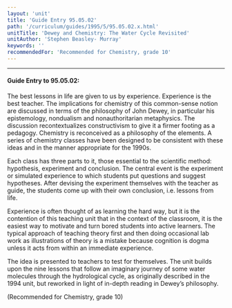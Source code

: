 ```yaml
---
layout: 'unit'
title: 'Guide Entry 95.05.02'
path: '/curriculum/guides/1995/5/95.05.02.x.html'
unitTitle: 'Dewey and Chemistry: The Water Cycle Revisited'
unitAuthor: 'Stephen Beasley- Murray'
keywords: ''
recommendedFor: 'Recommended for Chemistry, grade 10'
---
```


<body>
<hr/>
 <h4>
  Guide Entry to 95.05.02:
 </h4>
 The best lessons in life are given to us by experience. Experience is the best teacher. The implications for chemistry of this common-sense notion are discussed in terms of the philosophy of John Dewey, in particular his epistemology, nondualism and nonauthoritarian metaphysics. The discussion recontextualizes constructivism to give it a firmer footing as a pedagogy. Chemistry is reconceived as a philosophy of the elements. A series of chemistry classes have been designed to be consistent with these ideas and in the manner appropriate for the 1990s.
 <p>
  Each class has three parts to it, those essential to the scientific method: hypothesis, experiment and conclusion. The central event is the experiment or simulated experience to which students put questions and suggest hypotheses. After devising the experiment themselves with the teacher as guide, the students come up with their own conclusion, i.e. lessons from life.
 </p>
 <p>
  Experience is often thought of as learning the hard way, but it is the contention of this teaching unit that in the context of the classroom, it is the easiest way to motivate and turn bored students into active learners. The typical approach of teaching theory first and then doing occasional lab work as illustrations of theory is a mistake because cognition is dogma unless it acts from within an immediate experience.
 </p>
 <p>
  The idea is presented to teachers to test for themselves. The unit builds upon the nine lessons that follow an imaginary journey of some water molecules through the hydrological cycle, as originally described in the 1994 unit, but reworked in light of in-depth reading in Dewey’s philosophy.
 </p>
 <p>
  (Recommended for Chemistry, grade 10)
 </p>

</body>
